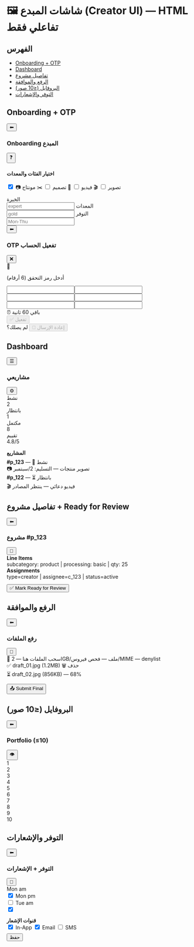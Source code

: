 # 🖼️ شاشات المبدع (Creator UI) — HTML تفاعلي فقط

## الفهرس
- [Onboarding + OTP](#creator-onboarding)
- [Dashboard](#creator-dashboard)
- [تفاصيل مشروع](#creator-project-details)
- [الرفع والموافقة](#creator-uploads)
- [البروفايل (≤10 صور)](#creator-profile)
- [التوفر والإشعارات](#creator-availability)

<a id="creator-onboarding"></a>
## Onboarding + OTP

<div class="screen-mockup">
  <div class="screen-header"><button class="back-btn">⬅</button><h3>Onboarding المبدع</h3><button class="close-btn">❓</button></div>
  <div class="screen-content">
    <h4>اختيار الفئات والمعدات</h4>
    <div class="choices-grid">
      <label><input type="checkbox" checked> 📷 تصوير</label>
      <label><input type="checkbox"> 🎬 فيديو</label>
      <label><input type="checkbox"> 🎨 تصميم</label>
      <label><input type="checkbox"> ✂️ مونتاج</label>
    </div>
    <div class="form-grid" style="margin-top:10px">
      <label>الخبرة<br><input class="ui-input" placeholder="expert"></label>
      <label>المعدات<br><input class="ui-input" placeholder="gold"></label>
      <label>التوفر<br><input class="ui-input" placeholder="Mon-Thu"></label>
    </div>
  </div>
</div>

<div class="screen-mockup otp-screen">
  <div class="screen-header"><button class="back-btn">⬅</button><h3>OTP تفعيل الحساب</h3><button class="close-btn">❌</button></div>
  <div class="screen-content">
    <div class="icon">🔐</div>
    <p>أدخل رمز التحقق (6 أرقام)</p>
    <div class="otp-inputs"><input/><input/><input/><input/><input/><input/></div>
    <div class="timer">⏰ باقي <span data-seconds="60">60</span> ثانية</div>
    <button class="primary-btn" disabled>✅ تفعيل</button>
    <div class="resend-section">لم يصلك؟ <button class="link-btn resend-btn" disabled>🔄 إعادة الإرسال</button></div>
  </div>
</div>

<a id="creator-dashboard"></a>
## Dashboard

<div class="screen-mockup">
  <div class="screen-header"><button class="back-btn">☰</button><h3>مشاريعي</h3><button class="close-btn">⚙️</button></div>
  <div class="screen-content dashboard">
    <div class="kpis">
  <div class="kpi"><div class="title">نشط</div><div class="value">2</div></div>
      <div class="kpi"><div class="title">بانتظار</div><div class="value">1</div></div>
      <div class="kpi"><div class="title">مكتمل</div><div class="value">8</div></div>
      <div class="kpi"><div class="title">تقييم</div><div class="value">4.8/5</div></div>
    </div>
    <h4 style="margin:14px 0 8px">المشاريع</h4>
    <div class="project-list">
  <div class="project-card"><div><strong>#p_123</strong> — 🔄 نشط</div><div>📷 تصوير منتجات — التسليم: 2/سبتمبر</div><div class="progress" style="--p:68%"><div class="bar"></div></div></div>
      <div class="project-card"><div><strong>#p_122</strong> — ⏳ بانتظار</div><div>🎬 فيديو دعائي — ينتظر المصادر</div><div class="progress" style="--p:20%"><div class="bar"></div></div></div>
    </div>
  </div>
</div>

<a id="creator-project-details"></a>
## تفاصيل مشروع + Ready for Review

<div class="screen-mockup">
  <div class="screen-header"><button class="back-btn">⬅</button><h3>مشروع #p_123</h3><button class="close-btn">📝</button></div>
  <div class="screen-content">
    <div class="review-grid">
      <div class="review-card"><strong>Line Items</strong><div>subcategory: product | processing: basic | qty: 25</div></div>
      <div class="review-card"><strong>Assignments</strong><div>type=creator | assignee=c_123 | status=active</div></div>
    </div>
    <div style="margin-top:12px"><button class="primary-btn">✅ Mark Ready for Review</button></div>
  </div>
</div>

<a id="creator-uploads"></a>
## الرفع والموافقة

<div class="screen-mockup">
  <div class="screen-header"><button class="back-btn">⬅</button><h3>رفع الملفات</h3><button class="close-btn">💾</button></div>
  <div class="screen-content">
    <div class="dropzone">📁 اسحب الملفات هنا — 2GB/ملف — فحص فيروس/MIME — denylist</div>
    <div class="uploads">
      <div class="row">✅ draft_01.jpg (1.2MB) <span>🗑️ حذف</span></div>
      <div class="row">⏳ draft_02.jpg (856KB) — 68%</div>
    </div>
    <div style="margin-top:12px"><button class="primary-btn">📤 Submit Final</button></div>
  </div>
</div>

<a id="creator-profile"></a>
## البروفايل (≤10 صور)

<div class="screen-mockup gallery">
  <div class="screen-header"><button class="back-btn">⬅</button><h3>Portfolio (≤10)</h3><button class="close-btn">👁️</button></div>
  <div class="screen-content">
    <div class="thumbs">
      <div class="thumb">1</div><div class="thumb">2</div><div class="thumb">3</div><div class="thumb">4</div><div class="thumb">5</div>
      <div class="thumb">6</div><div class="thumb">7</div><div class="thumb">8</div><div class="thumb">9</div><div class="thumb">10</div>
    </div>
  </div>
</div>

<a id="creator-availability"></a>
## التوفر والإشعارات

<div class="screen-mockup">
  <div class="screen-header"><button class="back-btn">⬅</button><h3>التوفر + الإشعارات</h3><button class="close-btn">💾</button></div>
  <div class="screen-content">
    <div class="form-grid">
      <label>Mon am<br><input type="checkbox" checked></label>
      <label>Mon pm<br><input type="checkbox"></label>
      <label>Tue am<br><input type="checkbox" checked></label>
    </div>
    <div class="review-card" style="margin-top:12px">
      <strong>قنوات الإشعار</strong>
      <div><label><input type="checkbox" checked> In-App</label> <label><input type="checkbox" checked> Email</label> <label><input type="checkbox"> SMS</label></div>
      <div style="margin-top:8px"><button class="secondary-btn">حفظ</button></div>
    </div>
  </div>
</div>
